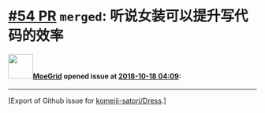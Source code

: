 # [\#54 PR](https://github.com/komeiji-satori/Dress/pull/54) `merged`: 听说女装可以提升写代码的效率

#### <img src="https://avatars.githubusercontent.com/u/8309713?u=c7076aaf4032a3dcd5ce0ddf9d631f6ab45727e9&v=4" width="50">[MoeGrid](https://github.com/MoeGrid) opened issue at [2018-10-18 04:09](https://github.com/komeiji-satori/Dress/pull/54):






-------------------------------------------------------------------------------



[Export of Github issue for [komeiji-satori/Dress](https://github.com/komeiji-satori/Dress).]
